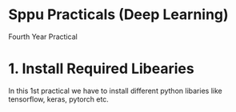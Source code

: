# Sppu Practicals (Deep Learning)
Fourth Year Practical
# 1. Install Required Libearies
In this 1st practical we have to install different python libaries like tensorflow, keras, pytorch etc.

